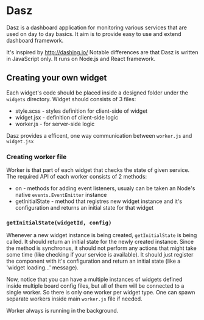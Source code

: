 # Dasz

Dasz is a dashboard application for monitoring various services that are used on day to day basics.
It aim is to provide easy to use and extend dashboard framework.

It's inspired by http://dashing.io/
Notable differences are that Dasz is written in JavaScript only. It runs on Node.js and React framework.

## Creating your own widget

Each widget's code should be placed inside a designed folder under the `widgets` directory.
Widget should consists of 3 files:

* style.scss - styles definition for client-side of widget
* widget.jsx - definition of client-side logic
* worker.js - for server-side logic

Dasz provides a efficent, one way communication between `worker.js` and `widget.jsx`

### Creating worker file

Worker is that part of each widget that checks the state of given service. 
The required API of each worker consists of 2 methods:

* on - methods for adding event listeners, usualy can be taken an Node's native `events.EventEmitter` instance
* getInitialState - method that registres new widget instance and it's configuration and returns an initial state for that widget

### `getInitialState(widgetId, config)`

Whenever a new widget instance is being created, `getInitialState` is being called. It should return an initial state for the newly created instance. Since the method is synchronus, it should not perform any actions that might take some time (like checking if your service is available). It should just register the component with it's configuration and return an initial state (like a 'widget loading...' message). 

Now, notice that you can have a multiple instances of widgets defined inside multiple board config files, but all of them will be connected to a single worker. So there is only one worker per widget type. One can spawn separate workers inside main `worker.js` file if needed. 

Worker always is running in the background. 
